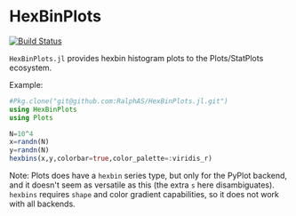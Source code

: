 # HexBinPlots

[![Build Status](https://travis-ci.org/RalphAS/HexBinPlots.jl.svg?branch=master)](https://travis-ci.org/RalphAS/HexBinPlots.jl)

`HexBinPlots.jl` provides hexbin histogram plots to the Plots/StatPlots ecosystem.

Example:

```julia
#Pkg.clone("git@github.com:RalphAS/HexBinPlots.jl.git")
using HexBinPlots
using Plots

N=10^4
x=randn(N)
y=randn(N)
hexbins(x,y,colorbar=true,color_palette=:viridis_r)
```

Note: Plots does have a `hexbin` series type, but only for the PyPlot backend,
and it doesn't seem as versatile as this (the extra `s` here disambiguates).
`hexbins` requires `shape` and color gradient capabilities, so it
does not work with all backends.
